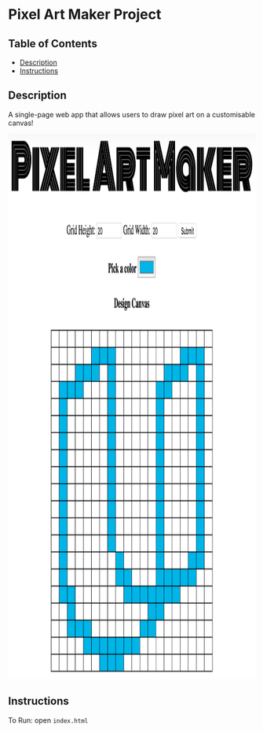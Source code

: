 # Pixel Art Maker Project

## Table of Contents

* [Description](#description)
* [Instructions](#instructions)

## Description

A single-page web app that allows users to draw pixel art on a customisable canvas!

<img src="Screenshot.png" alt="Web app UI snapshot" width="1284" height="1108">

## Instructions

  To Run:
    open `index.html`

